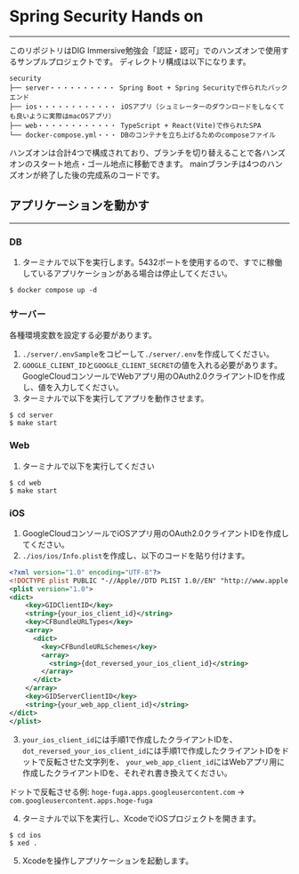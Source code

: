 # Spring Security Hands on

----
このリポジトリはDIG Immersive勉強会「認証・認可」でのハンズオンで使用するサンプルプロジェクトです。
ディレクトリ構成は以下になります。
```
security
├── server・・・・・・・・・・ Spring Boot + Spring Securityで作られたバックエンド
├── ios・・・・・・・・・・・・ iOSアプリ（シュミレーターのダウンロードをしなくても良いように実際はmacOSアプリ）
├── web・・・・・・・・・・・・ TypeScript + React(Vite)で作られたSPA
└── docker-compose.yml・・・ DBのコンテナを立ち上げるためのcomposeファイル
```
ハンズオンは合計4つで構成されており、ブランチを切り替えることで各ハンズオンのスタート地点・ゴール地点に移動できます。
mainブランチは4つのハンズオンが終了した後の完成系のコードです。
## アプリケーションを動かす

---

### DB
1. ターミナルで以下を実行します。5432ポートを使用するので、すでに稼働しているアプリケーションがある場合は停止してください。
```shell
$ docker compose up -d
```

### サーバー
各種環境変数を設定する必要があります。
1. `./server/.envSample`をコピーして`./server/.env`を作成してください。
2. `GOOGLE_CLIENT_ID`と`GOOGLE_CLIENT_SECRET`の値を入れる必要があります。
GoogleCloudコンソールでWebアプリ用のOAuth2.0クライアントIDを作成し、値を入力してください。
3. ターミナルで以下を実行してアプリを動作させます。
```shell
$ cd server
$ make start
```

### Web
1. ターミナルで以下を実行してください
```shell
$ cd web
$ make start
```

### iOS
1. GoogleCloudコンソールでiOSアプリ用のOAuth2.0クライアントIDを作成してください。
2. `./ios/ios/Info.plist`を作成し、以下のコードを貼り付けます。
```xml
<?xml version="1.0" encoding="UTF-8"?>
<!DOCTYPE plist PUBLIC "-//Apple//DTD PLIST 1.0//EN" "http://www.apple.com/DTDs/PropertyList-1.0.dtd">
<plist version="1.0">
<dict>
	<key>GIDClientID</key>
	<string>{your_ios_client_id}</string>
    <key>CFBundleURLTypes</key>
    <array>
      <dict>
        <key>CFBundleURLSchemes</key>
        <array>
          <string>{dot_reversed_your_ios_client_id}</string>
        </array>
      </dict>
    </array>
    <key>GIDServerClientID</key>
    <string>{your_web_app_client_id}</string>
</dict>
</plist>

```
3. `your_ios_client_id`には手順1で作成したクライアントIDを、
`dot_reversed_your_ios_client_id`には手順1で作成したクライアントIDをドットで反転させた文字列を、
`your_web_app_client_id`にはWebアプリ用に作成したクライアントIDを、それぞれ書き換えてください。

ドットで反転させる例: `hoge-fuga.apps.googleusercontent.com` -> `com.googleusercontent.apps.hoge-fuga`

4. ターミナルで以下を実行し、XcodeでiOSプロジェクトを開きます。
```shell
$ cd ios
$ xed .
```
5. Xcodeを操作しアプリケーションを起動します。
